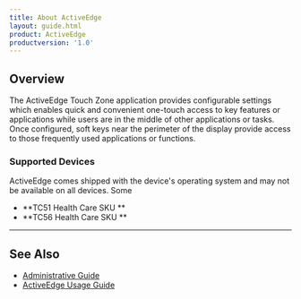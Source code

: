 ```yaml
---
title: About ActiveEdge
layout: guide.html
product: ActiveEdge
productversion: '1.0'
---
```


## Overview

The ActiveEdge Touch Zone application provides configurable settings which enables quick and convenient one-touch access to key features or applications while users are in the middle of other applications or tasks. Once configured, soft keys near the perimeter of the display provide access to those frequently used applications or functions. 

### Supported Devices
ActiveEdge comes shipped with the device's operating system and may not be available on all devices. Some

* **TC51 Health Care SKU **
* **TC56 Health Care SKU **

-----

## See Also

* [Administrative Guide](../setup)
* [ActiveEdge Usage Guide](../usage)

